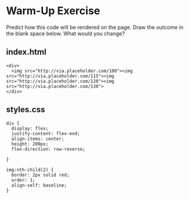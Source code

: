 # Warm-Up Exercise
Predict how this code will be rendered on the page. Draw the outcome in the blank space below. What would you change?

## index.html

```
<div>
  <img src="http://via.placeholder.com/100"><img src="http://via.placeholder.com/115"><img src="http://via.placeholder.com/120"><img src="http://via.placeholder.com/130">
</div>
```

## styles.css

```
div {
  display: flex;
  justify-content: flex-end;
  align-items: center;
  height: 200px;
  flex-direction: row-reverse;
  
}

img:nth-child(2) {
  border: 2px solid red;
  order: 1;
  align-self: baseline;
}
```

